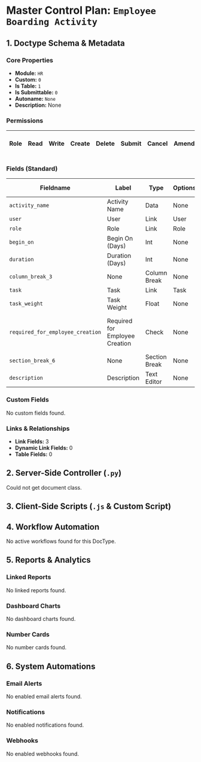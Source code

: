 # Master Control Plan: `Employee Boarding Activity`

## 1. Doctype Schema & Metadata

### Core Properties
- **Module:** `HR`
- **Custom:** `0`
- **Is Table:** `1`
- **Is Submittable:** `0`
- **Autoname:** `None`
- **Description:** None

### Permissions
| Role | Read | Write | Create | Delete | Submit | Cancel | Amend | Report | Import | Export | Print | Email | Share | Set User Perms |
|---|---|---|---|---|---|---|---|---|---|---|---|---|---|---|


### Fields (Standard)
| Fieldname | Label | Type | Options | Required | Hidden | Read Only | Default | Description |
|---|---|---|---|---|---|---|---|---|
| `activity_name` | Activity Name | Data | None | ✅ |  |  | None | None |
| `user` | User | Link | User |  |  |  | None | None |
| `role` | Role | Link | Role |  |  |  | None | None |
| `begin_on` | Begin On (Days) | Int | None |  |  |  | None | None |
| `duration` | Duration (Days) | Int | None |  |  |  | None | None |
| `column_break_3` | None | Column Break | None |  |  |  | None | None |
| `task` | Task | Link | Task |  |  | ✅ | None | None |
| `task_weight` | Task Weight | Float | None |  |  |  | None | None |
| `required_for_employee_creation` | Required for Employee Creation | Check | None |  |  |  | 0 | Applicable in the case of Employee Onboarding |
| `section_break_6` | None | Section Break | None |  |  |  | None | None |
| `description` | Description | Text Editor | None |  |  |  | None | None |


### Custom Fields
No custom fields found.


### Links & Relationships
- **Link Fields:** 3
- **Dynamic Link Fields:** 0
- **Table Fields:** 0

## 2. Server-Side Controller (`.py`)
Could not get document class.


## 3. Client-Side Scripts (`.js` & Custom Script)




## 4. Workflow Automation
No active workflows found for this DocType.


## 5. Reports & Analytics
### Linked Reports
No linked reports found.


### Dashboard Charts
No dashboard charts found.


### Number Cards
No number cards found.


## 6. System Automations
### Email Alerts
No enabled email alerts found.


### Notifications
No enabled notifications found.


### Webhooks
No enabled webhooks found.
